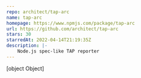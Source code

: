 ```yaml
---
repo: architect/tap-arc
name: tap-arc
homepage: https://www.npmjs.com/package/tap-arc
url: https://github.com/architect/tap-arc
stars: 30
starredAt: 2022-04-14T21:19:35Z
description: |-
    Node.js spec-like TAP reporter
---
```


[object Object]
